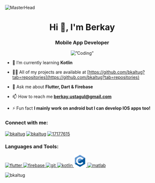 ![MasterHead]( https://cdn.go2topit.com/assets/img/service-details/17_Mobile%20App%20Development.gif)
<h1 align="center">Hi 👋, I'm Berkay</h1>
<h3 align="center">Mobile App Developer</h3>
<p align="center"> <img align=”right” alt=”Coding” width="700" src="https://www.appdev360.com/wp-content/uploads/2021/02/gif-app-development-on-android.gif">



- 🌱 I’m currently learning **Kotlin**

- 👨‍💻 All of my projects are available at [https://github.com/bkaltug?tab=repositories](https://github.com/bkaltug?tab=repositories)

- 💬 Ask me about **Flutter, Dart & Firebase**

- 📫 How to reach me **berkay.ustagul@gmail.com**

- ⚡ Fun fact **I mainly work on android but I can develop IOS apps too!**

<h3 align="left">Connect with me:</h3>
<p align="left">
<a href="https://twitter.com/bkaltug" target="blank"><img align="center" src="https://raw.githubusercontent.com/rahuldkjain/github-profile-readme-generator/master/src/images/icons/Social/twitter.svg" alt="bkaltug" height="30" width="40" /></a>
<a href="https://linkedin.com/in/bkaltug" target="blank"><img align="center" src="https://raw.githubusercontent.com/rahuldkjain/github-profile-readme-generator/master/src/images/icons/Social/linked-in-alt.svg" alt="bkaltug" height="30" width="40" /></a>
<a href="https://stackoverflow.com/users/17177615" target="blank"><img align="center" src="https://raw.githubusercontent.com/rahuldkjain/github-profile-readme-generator/master/src/images/icons/Social/stack-overflow.svg" alt="17177615" height="30" width="40" /></a>

</p>

<h3 align="left">Languages and Tools:</h3>
<p align="left">  <a href="https://flutter.dev" target="_blank" rel="noreferrer"> <img src="https://www.vectorlogo.zone/logos/flutterio/flutterio-icon.svg" alt="flutter" width="40" height="40"/> </a><a href="https://firebase.google.com/" target="_blank" rel="noreferrer"> <img src="https://www.vectorlogo.zone/logos/firebase/firebase-icon.svg" alt="firebase" width="40" height="40"/> </a> <a href="https://git-scm.com/" target="_blank" rel="noreferrer"> <img src="https://www.vectorlogo.zone/logos/git-scm/git-scm-icon.svg" alt="git" width="40" height="40"/> </a> <a href="https://kotlinlang.org" target="_blank" rel="noreferrer"> <img src="https://www.vectorlogo.zone/logos/kotlinlang/kotlinlang-icon.svg" alt="kotlin" width="40" height="40"/> </a> <a href="https://www.cprogramming.com/" target="_blank" rel="noreferrer"> <img src="https://raw.githubusercontent.com/devicons/devicon/master/icons/c/c-original.svg" alt="c" width="40" height="40"/> </a> <a href="https://www.mathworks.com/" target="_blank" rel="noreferrer"> <img src="https://upload.wikimedia.org/wikipedia/commons/2/21/Matlab_Logo.png" alt="matlab" width="40" height="40"/> </a> </p>

<p><img align="center" src="https://github-readme-stats.vercel.app/api/top-langs?username=bkaltug&show_icons=true&locale=en&layout=compact" alt="bkaltug" /></p>

